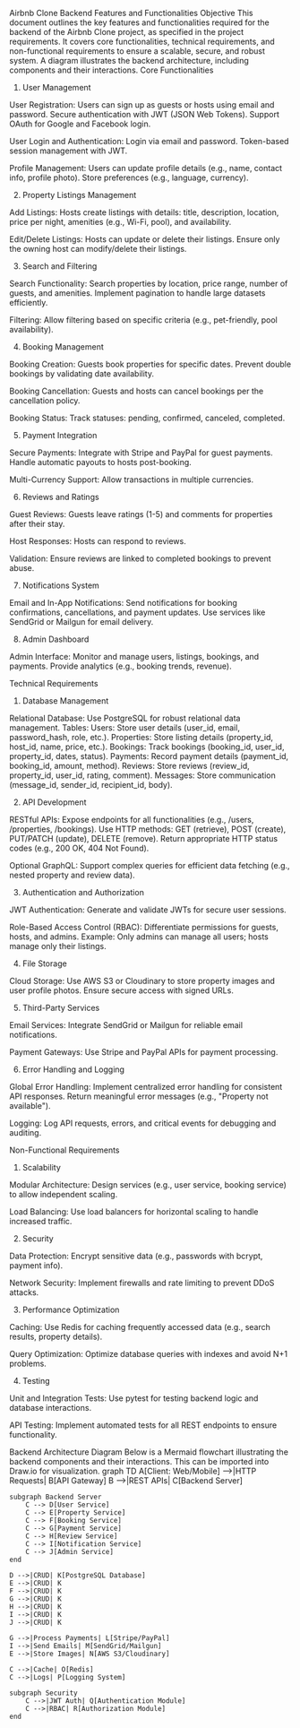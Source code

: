 Airbnb Clone Backend Features and Functionalities
Objective
This document outlines the key features and functionalities required for the backend of the Airbnb Clone project, as specified in the project requirements. It covers core functionalities, technical requirements, and non-functional requirements to ensure a scalable, secure, and robust system. A diagram illustrates the backend architecture, including components and their interactions.
Core Functionalities
1. User Management

User Registration:
Users can sign up as guests or hosts using email and password.
Secure authentication with JWT (JSON Web Tokens).
Support OAuth for Google and Facebook login.


User Login and Authentication:
Login via email and password.
Token-based session management with JWT.


Profile Management:
Users can update profile details (e.g., name, contact info, profile photo).
Store preferences (e.g., language, currency).



2. Property Listings Management

Add Listings:
Hosts create listings with details: title, description, location, price per night, amenities (e.g., Wi-Fi, pool), and availability.


Edit/Delete Listings:
Hosts can update or delete their listings.
Ensure only the owning host can modify/delete their listings.



3. Search and Filtering

Search Functionality:
Search properties by location, price range, number of guests, and amenities.
Implement pagination to handle large datasets efficiently.


Filtering:
Allow filtering based on specific criteria (e.g., pet-friendly, pool availability).



4. Booking Management

Booking Creation:
Guests book properties for specific dates.
Prevent double bookings by validating date availability.


Booking Cancellation:
Guests and hosts can cancel bookings per the cancellation policy.


Booking Status:
Track statuses: pending, confirmed, canceled, completed.



5. Payment Integration

Secure Payments:
Integrate with Stripe and PayPal for guest payments.
Handle automatic payouts to hosts post-booking.


Multi-Currency Support:
Allow transactions in multiple currencies.



6. Reviews and Ratings

Guest Reviews:
Guests leave ratings (1-5) and comments for properties after their stay.


Host Responses:
Hosts can respond to reviews.


Validation:
Ensure reviews are linked to completed bookings to prevent abuse.



7. Notifications System

Email and In-App Notifications:
Send notifications for booking confirmations, cancellations, and payment updates.
Use services like SendGrid or Mailgun for email delivery.



8. Admin Dashboard

Admin Interface:
Monitor and manage users, listings, bookings, and payments.
Provide analytics (e.g., booking trends, revenue).



Technical Requirements
1. Database Management

Relational Database:
Use PostgreSQL for robust relational data management.
Tables:
Users: Store user details (user_id, email, password_hash, role, etc.).
Properties: Store listing details (property_id, host_id, name, price, etc.).
Bookings: Track bookings (booking_id, user_id, property_id, dates, status).
Payments: Record payment details (payment_id, booking_id, amount, method).
Reviews: Store reviews (review_id, property_id, user_id, rating, comment).
Messages: Store communication (message_id, sender_id, recipient_id, body).





2. API Development

RESTful APIs:
Expose endpoints for all functionalities (e.g., /users, /properties, /bookings).
Use HTTP methods: GET (retrieve), POST (create), PUT/PATCH (update), DELETE (remove).
Return appropriate HTTP status codes (e.g., 200 OK, 404 Not Found).


Optional GraphQL:
Support complex queries for efficient data fetching (e.g., nested property and review data).



3. Authentication and Authorization

JWT Authentication:
Generate and validate JWTs for secure user sessions.


Role-Based Access Control (RBAC):
Differentiate permissions for guests, hosts, and admins.
Example: Only admins can manage all users; hosts manage only their listings.



4. File Storage

Cloud Storage:
Use AWS S3 or Cloudinary to store property images and user profile photos.
Ensure secure access with signed URLs.



5. Third-Party Services

Email Services:
Integrate SendGrid or Mailgun for reliable email notifications.


Payment Gateways:
Use Stripe and PayPal APIs for payment processing.



6. Error Handling and Logging

Global Error Handling:
Implement centralized error handling for consistent API responses.
Return meaningful error messages (e.g., "Property not available").


Logging:
Log API requests, errors, and critical events for debugging and auditing.



Non-Functional Requirements
1. Scalability

Modular Architecture:
Design services (e.g., user service, booking service) to allow independent scaling.


Load Balancing:
Use load balancers for horizontal scaling to handle increased traffic.



2. Security

Data Protection:
Encrypt sensitive data (e.g., passwords with bcrypt, payment info).


Network Security:
Implement firewalls and rate limiting to prevent DDoS attacks.



3. Performance Optimization

Caching:
Use Redis for caching frequently accessed data (e.g., search results, property details).


Query Optimization:
Optimize database queries with indexes and avoid N+1 problems.



4. Testing

Unit and Integration Tests:
Use pytest for testing backend logic and database interactions.


API Testing:
Implement automated tests for all REST endpoints to ensure functionality.



Backend Architecture Diagram
Below is a Mermaid flowchart illustrating the backend components and their interactions. This can be imported into Draw.io for visualization.
graph TD
    A[Client: Web/Mobile] -->|HTTP Requests| B[API Gateway]
    B -->|REST APIs| C[Backend Server]
    
    subgraph Backend Server
        C --> D[User Service]
        C --> E[Property Service]
        C --> F[Booking Service]
        C --> G[Payment Service]
        C --> H[Review Service]
        C --> I[Notification Service]
        C --> J[Admin Service]
    end
    
    D -->|CRUD| K[PostgreSQL Database]
    E -->|CRUD| K
    F -->|CRUD| K
    G -->|CRUD| K
    H -->|CRUD| K
    I -->|CRUD| K
    J -->|CRUD| K
    
    G -->|Process Payments| L[Stripe/PayPal]
    I -->|Send Emails| M[SendGrid/Mailgun]
    E -->|Store Images| N[AWS S3/Cloudinary]
    
    C -->|Cache| O[Redis]
    C -->|Logs| P[Logging System]
    
    subgraph Security
        C -->|JWT Auth| Q[Authentication Module]
        C -->|RBAC| R[Authorization Module]
    end

